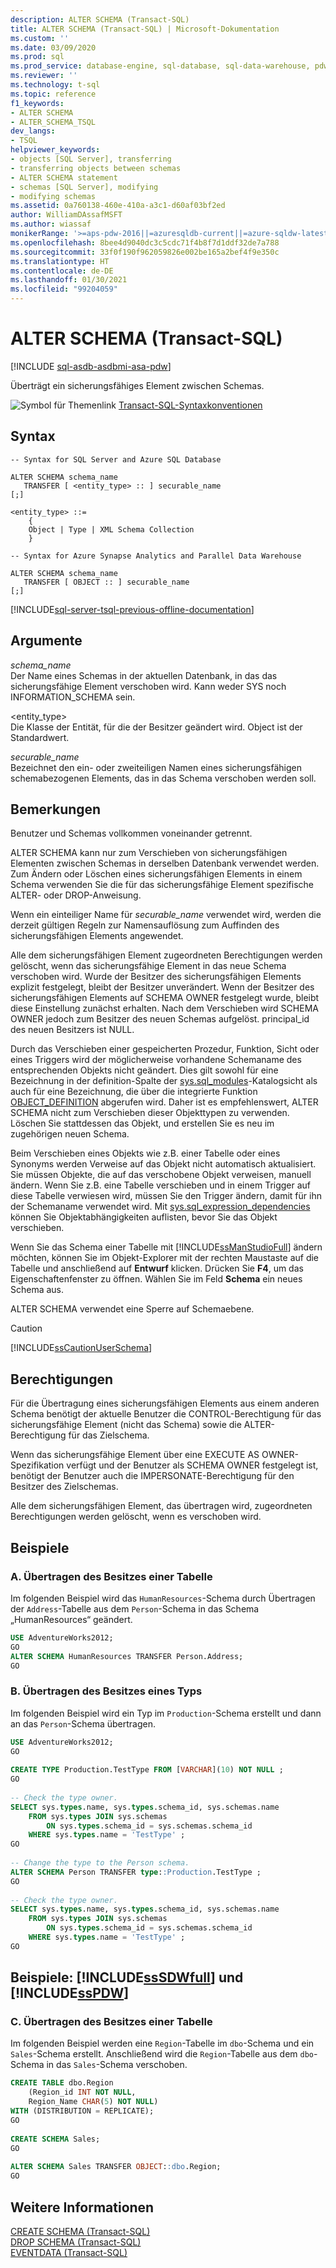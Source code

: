 ```yaml
---
description: ALTER SCHEMA (Transact-SQL)
title: ALTER SCHEMA (Transact-SQL) | Microsoft-Dokumentation
ms.custom: ''
ms.date: 03/09/2020
ms.prod: sql
ms.prod_service: database-engine, sql-database, sql-data-warehouse, pdw
ms.reviewer: ''
ms.technology: t-sql
ms.topic: reference
f1_keywords:
- ALTER SCHEMA
- ALTER_SCHEMA_TSQL
dev_langs:
- TSQL
helpviewer_keywords:
- objects [SQL Server], transferring
- transferring objects between schemas
- ALTER SCHEMA statement
- schemas [SQL Server], modifying
- modifying schemas
ms.assetid: 0a760138-460e-410a-a3c1-d60af03bf2ed
author: WilliamDAssafMSFT
ms.author: wiassaf
monikerRange: '>=aps-pdw-2016||=azuresqldb-current||=azure-sqldw-latest||>=sql-server-2016||>=sql-server-linux-2017||=azuresqldb-mi-current'
ms.openlocfilehash: 8bee4d9040dc3c5cdc71f4b8f7d1ddf32de7a788
ms.sourcegitcommit: 33f0f190f962059826e002be165a2bef4f9e350c
ms.translationtype: HT
ms.contentlocale: de-DE
ms.lasthandoff: 01/30/2021
ms.locfileid: "99204059"
---
```

# <a name="alter-schema-transact-sql"></a>ALTER SCHEMA (Transact-SQL)
[!INCLUDE [sql-asdb-asdbmi-asa-pdw](../../includes/applies-to-version/sql-asdb-asdbmi-asa-pdw.md)]

  Überträgt ein sicherungsfähiges Element zwischen Schemas.  
  
 ![Symbol für Themenlink](../../database-engine/configure-windows/media/topic-link.gif "Symbol für Themenlink") [Transact-SQL-Syntaxkonventionen](../../t-sql/language-elements/transact-sql-syntax-conventions-transact-sql.md)  
  
## <a name="syntax"></a>Syntax  
  
```syntaxsql
-- Syntax for SQL Server and Azure SQL Database  
  
ALTER SCHEMA schema_name   
   TRANSFER [ <entity_type> :: ] securable_name   
[;]  
  
<entity_type> ::=  
    {  
    Object | Type | XML Schema Collection  
    }  
```  
  
```syntaxsql
-- Syntax for Azure Synapse Analytics and Parallel Data Warehouse  
  
ALTER SCHEMA schema_name   
   TRANSFER [ OBJECT :: ] securable_name   
[;]  
```  
  

[!INCLUDE[sql-server-tsql-previous-offline-documentation](../../includes/sql-server-tsql-previous-offline-documentation.md)]

## <a name="arguments"></a>Argumente
 *schema_name*  
 Der Name eines Schemas in der aktuellen Datenbank, in das das sicherungsfähige Element verschoben wird. Kann weder SYS noch INFORMATION_SCHEMA sein.  
  
 \<entity_type>  
 Die Klasse der Entität, für die der Besitzer geändert wird. Object ist der Standardwert.  
  
 *securable_name*  
 Bezeichnet den ein- oder zweiteiligen Namen eines sicherungsfähigen schemabezogenen Elements, das in das Schema verschoben werden soll.  
  
## <a name="remarks"></a>Bemerkungen  
 Benutzer und Schemas vollkommen voneinander getrennt.  
  
 ALTER SCHEMA kann nur zum Verschieben von sicherungsfähigen Elementen zwischen Schemas in derselben Datenbank verwendet werden. Zum Ändern oder Löschen eines sicherungsfähigen Elements in einem Schema verwenden Sie die für das sicherungsfähige Element spezifische ALTER- oder DROP-Anweisung.  
  
 Wenn ein einteiliger Name für *securable_name* verwendet wird, werden die derzeit gültigen Regeln zur Namensauflösung zum Auffinden des sicherungsfähigen Elements angewendet.  
  
 Alle dem sicherungsfähigen Element zugeordneten Berechtigungen werden gelöscht, wenn das sicherungsfähige Element in das neue Schema verschoben wird. Wurde der Besitzer des sicherungsfähigen Elements explizit festgelegt, bleibt der Besitzer unverändert. Wenn der Besitzer des sicherungsfähigen Elements auf SCHEMA OWNER festgelegt wurde, bleibt diese Einstellung zunächst erhalten. Nach dem Verschieben wird SCHEMA OWNER jedoch zum Besitzer des neuen Schemas aufgelöst. principal_id des neuen Besitzers ist NULL.  
  
 Durch das Verschieben einer gespeicherten Prozedur, Funktion, Sicht oder eines Triggers wird der möglicherweise vorhandene Schemaname des entsprechenden Objekts nicht geändert. Dies gilt sowohl für eine Bezeichnung in der definition-Spalte der [sys.sql_modules](../../relational-databases/system-catalog-views/sys-sql-modules-transact-sql.md)-Katalogsicht als auch für eine Bezeichnung, die über die integrierte Funktion [OBJECT_DEFINITION](../../t-sql/functions/object-definition-transact-sql.md) abgerufen wird. Daher ist es empfehlenswert, ALTER SCHEMA nicht zum Verschieben dieser Objekttypen zu verwenden. Löschen Sie stattdessen das Objekt, und erstellen Sie es neu im zugehörigen neuen Schema.  
  
 Beim Verschieben eines Objekts wie z.B. einer Tabelle oder eines Synonyms werden Verweise auf das Objekt nicht automatisch aktualisiert. Sie müssen Objekte, die auf das verschobene Objekt verweisen, manuell ändern. Wenn Sie z.B. eine Tabelle verschieben und in einem Trigger auf diese Tabelle verwiesen wird, müssen Sie den Trigger ändern, damit für ihn der Schemaname verwendet wird. Mit [sys.sql_expression_dependencies](../../relational-databases/system-catalog-views/sys-sql-expression-dependencies-transact-sql.md) können Sie Objektabhängigkeiten auflisten, bevor Sie das Objekt verschieben.  

 Wenn Sie das Schema einer Tabelle mit [!INCLUDE[ssManStudioFull](../../includes/ssmanstudiofull-md.md)] ändern möchten, können Sie im Objekt-Explorer mit der rechten Maustaste auf die Tabelle und anschließend auf **Entwurf** klicken. Drücken Sie **F4**, um das Eigenschaftenfenster zu öffnen. Wählen Sie im Feld **Schema** ein neues Schema aus.  
 
 ALTER SCHEMA verwendet eine Sperre auf Schemaebene.
  
> [!CAUTION]  
>  [!INCLUDE[ssCautionUserSchema](../../includes/sscautionuserschema-md.md)]  
  
## <a name="permissions"></a>Berechtigungen  
 Für die Übertragung eines sicherungsfähigen Elements aus einem anderen Schema benötigt der aktuelle Benutzer die CONTROL-Berechtigung für das sicherungsfähige Element (nicht das Schema) sowie die ALTER-Berechtigung für das Zielschema.  
  
 Wenn das sicherungsfähige Element über eine EXECUTE AS OWNER-Spezifikation verfügt und der Benutzer als SCHEMA OWNER festgelegt ist, benötigt der Benutzer auch die IMPERSONATE-Berechtigung für den Besitzer des Zielschemas.  
  
 Alle dem sicherungsfähigen Element, das übertragen wird, zugeordneten Berechtigungen werden gelöscht, wenn es verschoben wird.  
  
## <a name="examples"></a>Beispiele  
  
### <a name="a-transferring-ownership-of-a-table"></a>A. Übertragen des Besitzes einer Tabelle  
 Im folgenden Beispiel wird das `HumanResources`-Schema durch Übertragen der `Address`-Tabelle aus dem `Person`-Schema in das Schema „HumanResources“ geändert.  
  
```sql  
USE AdventureWorks2012;  
GO  
ALTER SCHEMA HumanResources TRANSFER Person.Address;  
GO  
```  
  
### <a name="b-transferring-ownership-of-a-type"></a>B. Übertragen des Besitzes eines Typs  
 Im folgenden Beispiel wird ein Typ im `Production`-Schema erstellt und dann an das `Person`-Schema übertragen.  
  
```sql  
USE AdventureWorks2012;  
GO  
  
CREATE TYPE Production.TestType FROM [VARCHAR](10) NOT NULL ;  
GO  
  
-- Check the type owner.  
SELECT sys.types.name, sys.types.schema_id, sys.schemas.name  
    FROM sys.types JOIN sys.schemas   
        ON sys.types.schema_id = sys.schemas.schema_id   
    WHERE sys.types.name = 'TestType' ;  
GO  
  
-- Change the type to the Person schema.  
ALTER SCHEMA Person TRANSFER type::Production.TestType ;  
GO  
  
-- Check the type owner.  
SELECT sys.types.name, sys.types.schema_id, sys.schemas.name  
    FROM sys.types JOIN sys.schemas   
        ON sys.types.schema_id = sys.schemas.schema_id   
    WHERE sys.types.name = 'TestType' ;  
GO  
```  
  
## <a name="examples-sssdwfull-and-sspdw"></a>Beispiele: [!INCLUDE[ssSDWfull](../../includes/sssdwfull-md.md)] und [!INCLUDE[ssPDW](../../includes/sspdw-md.md)]  
  
### <a name="c-transferring-ownership-of-a-table"></a>C. Übertragen des Besitzes einer Tabelle  
 Im folgenden Beispiel werden eine `Region`-Tabelle im `dbo`-Schema und ein `Sales`-Schema erstellt. Anschließend wird die `Region`-Tabelle aus dem `dbo`-Schema in das `Sales`-Schema verschoben.  
  
```sql  
CREATE TABLE dbo.Region   
    (Region_id INT NOT NULL,  
    Region_Name CHAR(5) NOT NULL)  
WITH (DISTRIBUTION = REPLICATE);  
GO  
  
CREATE SCHEMA Sales;  
GO  
  
ALTER SCHEMA Sales TRANSFER OBJECT::dbo.Region;  
GO  
```  
  
## <a name="see-also"></a>Weitere Informationen  
 [CREATE SCHEMA &#40;Transact-SQL&#41;](../../t-sql/statements/create-schema-transact-sql.md)   
 [DROP SCHEMA &#40;Transact-SQL&#41;](../../t-sql/statements/drop-schema-transact-sql.md)   
 [EVENTDATA &#40;Transact-SQL&#41;](../../t-sql/functions/eventdata-transact-sql.md)  
  
  

